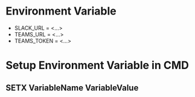 # Environment Variable

- SLACK_URL = <...>
- TEAMS_URL = <...>
- TEAMS_TOKEN = <...>

# Setup Environment Variable in CMD

## SETX VariableName VariableValue